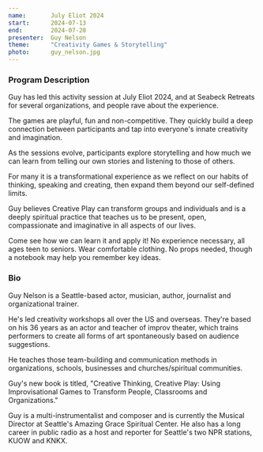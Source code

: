 ```yaml
---
name:       July Eliot 2024
start:      2024-07-13
end:        2024-07-20
presenter:  Guy Nelson
theme:      "Creativity Games & Storytelling"
photo:      guy_nelson.jpg
---
```


### Program Description

Guy has led this activity session at July Eliot 2024, and at Seabeck Retreats for several organizations, 
and people rave about the experience. 

The games are playful, fun and non-competitive. They quickly build a deep connection between participants 
and tap into everyone's innate creativity and imagination. 

As the sessions evolve, participants explore storytelling and how much we can learn from telling our 
own stories and listening to those of others. 

For many it is a transformational experience as we reflect on our habits of thinking, 
speaking and creating, then expand them beyond our self-defined limits.  

Guy believes Creative Play can transform groups and individuals and is a
deeply spiritual practice that teaches us to be present, open, compassionate and imaginative in all aspects of our lives. 

Come see how we can learn it and apply it!  No experience necessary, all ages teen to seniors. 
Wear comfortable clothing. No props needed, though a notebook may help you remember key ideas.

### Bio

Guy Nelson is a Seattle-based actor, musician, author, journalist and organizational trainer. 

He's led creativity workshops all over the US and overseas. They're based on his 
36 years as an actor and teacher of improv theater, which trains performers to create 
all forms of art spontaneously based on audience suggestions. 

He teaches those team-building and communication methods in organizations, schools, 
businesses and churches/spiritual communities. 

Guy's new book is titled, "Creative Thinking, Creative Play: Using 
Improvisational Games to Transform People, Classrooms and Organizations." 

Guy is a multi-instrumentalist and composer and is currently the Musical Director at 
Seattle's Amazing Grace Spiritual Center. He also has a long career in 
public radio as a host and reporter for Seattle's two NPR stations, KUOW and KNKX.
